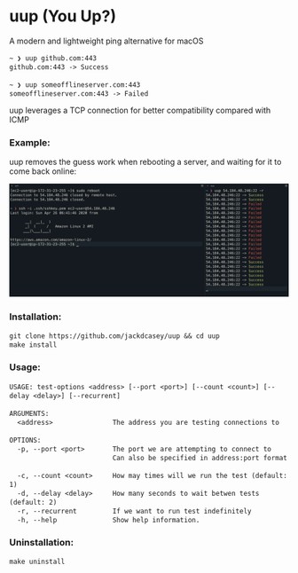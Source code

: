# uup (You Up?)

A modern and lightweight ping alternative for macOS

```
~ ❯ uup github.com:443                                                                                                       
github.com:443 -> Success

~ ❯ uup someofflineserver.com:443                                                                                           
someofflineserver.com:443 -> Failed
```
uup leverages a TCP connection for better compatibility compared with ICMP

### Example:
uup removes the guess work when rebooting a server, and waiting for it to come back online:

![image](./screenshots/screenshot1.png)

### Installation:
```
git clone https://github.com/jackdcasey/uup && cd uup
make install
```

### Usage: 
```
USAGE: test-options <address> [--port <port>] [--count <count>] [--delay <delay>] [--recurrent]

ARGUMENTS:
  <address>               The address you are testing connections to

OPTIONS:
  -p, --port <port>       The port we are attempting to connect to
                          Can also be specified in address:port format
                          
  -c, --count <count>     How may times will we run the test (default: 1)
  -d, --delay <delay>     How many seconds to wait betwen tests (default: 2)
  -r, --recurrent         If we want to run test indefinitely
  -h, --help              Show help information.
  ```
  ### Uninstallation:
```
make uninstall
```

  
